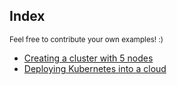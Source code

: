 ## Index

<small>Feel free to contribute your own examples! :)</small>

* [Creating a cluster with 5 nodes](cluster-of-5-nodes.md)
* [Deploying Kubernetes into a cloud](deploying-kubernetes.md)
